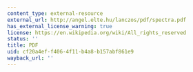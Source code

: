```yaml
---
content_type: external-resource
external_url: http://angel.elte.hu/lanczos/pdf/spectra.pdf
has_external_license_warning: true
license: https://en.wikipedia.org/wiki/All_rights_reserved
status: ''
title: PDF
uid: cf20a4ef-f406-4f11-b4a8-b157abf861e9
wayback_url: ''
---
```

